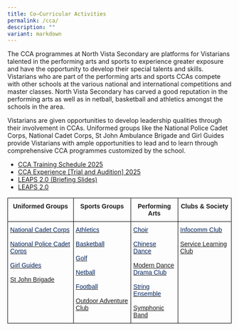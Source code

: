 ```yaml
---
title: Co–Curricular Activities
permalink: /cca/
description: ""
variant: markdown
---
```

The CCA programmes at North Vista Secondary are platforms for Vistarians talented in the performing arts and sports to experience greater exposure and have the opportunity to develop their special talents and skills. Vistarians who are part of the performing arts and sports CCAs compete with other schools at the various national and international competitions and master classes. North Vista Secondary has carved a good reputation in the performing arts as well as in netball, basketball and athletics amongst the schools in the area.  

Vistarians are given opportunities to develop leadership qualities through their involvement in CCAs. Uniformed groups like the National Police Cadet Corps, National Cadet Corps, St John Ambulance Brigade and Girl Guides provide Vistarians with ample opportunities to lead and to learn through comprehensive CCA programmes customized by the school.

* [CCA Training Schedule 2025](/files/CCA/CCA_Training_Schedule_2025.pdf)
* [CCA Experience [Trial and Audition] 2025](/files/CCA/CCA_Experience__Trial_and_Audition__2025_.pdf)
* [LEAPS 2.0 (Briefing Slides)](/files/LEAPS%202(for%20Parents).pdf)
* [LEAPS 2.0](/files/LEAPS%202%20(Public%20Version).pdf)

<style type="text/css">
.tg  {border-collapse:collapse;border-spacing:0;}
.tg td{border-color:black;border-style:solid;border-width:1px;font-family:Arial, sans-serif;font-size:14px;
  overflow:hidden;padding:10px 5px;word-break:normal;}
.tg th{border-color:black;border-style:solid;border-width:1px;font-family:Arial, sans-serif;font-size:14px;
  font-weight:normal;overflow:hidden;padding:10px 5px;word-break:normal;}
.tg .tg-amwm{font-weight:bold;text-align:center;vertical-align:top}
.tg .tg-ag3w{color:#02225B;text-align:left;vertical-align:top}
</style>
<table class="tg">
<thead>
  <tr>
    <th class="tg-amwm">Uniformed Groups</th>
    <th class="tg-amwm">Sports Groups</th>
    <th class="tg-amwm">Performing Arts</th>
    <th class="tg-amwm">Clubs &amp; Society</th>
  </tr>
</thead>
<tbody>
  <tr>
    <td class="tg-ag3w"><a href="https://staging.d1y2kgkshfhsca.amplifyapp.com/cca/uniformed-groups/ncc/"><span style="text-decoration:none;color:#02225B">National Cadet Corps</span></a><br><br><a href="https://staging.d1y2kgkshfhsca.amplifyapp.com/cca/uniformed-groups/npcc/"><span style="text-decoration:none;color:#02225B">National Police Cadet Corps</span></a><br><br><a href="https://staging.d1y2kgkshfhsca.amplifyapp.com/cca/uniformed-groups/girl-guides/"><span style="text-decoration:none;color:#02225B">Girl Guides</span></a><br><br><a href="https://staging.d1y2kgkshfhsca.amplifyapp.com/cca/uniformed-groups/st-john-brigade/">St John Brigade</a></td>
    <td class="tg-ag3w"><a href="https://staging.d1y2kgkshfhsca.amplifyapp.com/cca/sports/athletics/"><span style="text-decoration:none;color:#02225B">Athletics</span></a><br><br><a href="https://northvistasec.moe.edu.sg/cca/sports/basketball/"><span style="text-decoration:none;color:#02225B">Basketball</span></a><br><br><a href="https://staging.d1y2kgkshfhsca.amplifyapp.com/cca/sports/golf/"><span style="text-decoration:none;color:#02225B">Golf</span></a><br><br><a href="https://staging.d1y2kgkshfhsca.amplifyapp.com/cca/sports/netball/"><span style="text-decoration:none;color:#02225B">Netball</span></a><br><br><a href="https://staging.d1y2kgkshfhsca.amplifyapp.com/cca/sports/football/"><span style="text-decoration:none;color:#02225B">Football</span></a><br><br><a href="https://staging.d1y2kgkshfhsca.amplifyapp.com/cca/sports/odac/">Outdoor Adventure Club</a></td>
    <td class="tg-ag3w"><a href="https://staging.d1y2kgkshfhsca.amplifyapp.com/cca/performing-arts/choir/"><span style="text-decoration:none;color:#02225B">Choir</span></a><br><br><a href="https://staging.d1y2kgkshfhsca.amplifyapp.com/cca/performing-arts/chinese-dance/"><span style="text-decoration:none;color:#02225B">Chinese Dance</span></a><br><br><a href="https://staging.d1y2kgkshfhsca.amplifyapp.com/cca/performing-arts/modern-dance/">Modern Dance</a><br><a href="https://staging.d1y2kgkshfhsca.amplifyapp.com/cca/performing-arts/drama-club/"><span style="text-decoration:none;color:#02225B">Drama Club</span></a><br><br><a href="https://northvistasec.moe.edu.sg/cca/performing-arts/string-ensemble"><span style="text-decoration:none;color:#02225B">String Ensemble</span></a><br><br><a href="https://staging.d1y2kgkshfhsca.amplifyapp.com/cca/performing-arts/band/">Symphonic Band</a></td>
    <td class="tg-ag3w"><a href="https://staging.d1y2kgkshfhsca.amplifyapp.com/cca/clubs-n-society/infocomm-club/"><span style="text-decoration:none;color:#02225B">Infocomm Club</span></a><br><br><a href="https://staging.d1y2kgkshfhsca.amplifyapp.com/cca/clubs-n-society/service-learning-club/">Service Learning Club</a></td>
  </tr>
</tbody>
</table>